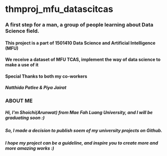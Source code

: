 # thmproj_mfu_datascitcas
### A first step for a man, a group of people learning about Data Science field.
#### This project is a part of 1501410 Data Science and Artificial Intelligence (MFU)
#### We receive a dataset of MFU TCAS, implement the way of data science to make a use of it
#### Special Thanks to both my co-workers
##### Natthida Patlee & Piya Jairat

### ABOUT ME
##### Hi, I'm Shoichi(Arunwat) from Mae Fah Luang University, and I will be graduating soon :)
##### So, I made a decision to publish soem of my university projects on Github.
##### I hope my project can be a guideline, and inspire you to create more and more amazing works :)
